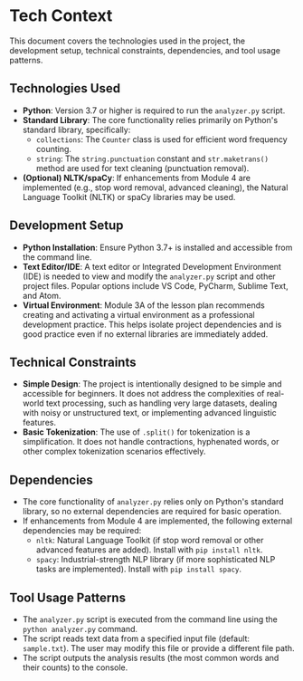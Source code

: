 # Tech Context

This document covers the technologies used in the project, the development setup, technical constraints, dependencies, and tool usage patterns.

## Technologies Used

*   **Python**: Version 3.7 or higher is required to run the `analyzer.py` script.
*   **Standard Library**: The core functionality relies primarily on Python's standard library, specifically:
    *   `collections`: The `Counter` class is used for efficient word frequency counting.
    *   `string`: The `string.punctuation` constant and `str.maketrans()` method are used for text cleaning (punctuation removal).
*   **(Optional) NLTK/spaCy**: If enhancements from Module 4 are implemented (e.g., stop word removal, advanced cleaning), the Natural Language Toolkit (NLTK) or spaCy libraries may be used.

## Development Setup

*   **Python Installation**: Ensure Python 3.7+ is installed and accessible from the command line.
*   **Text Editor/IDE**: A text editor or Integrated Development Environment (IDE) is needed to view and modify the `analyzer.py` script and other project files. Popular options include VS Code, PyCharm, Sublime Text, and Atom.
*   **Virtual Environment**: Module 3A of the lesson plan recommends creating and activating a virtual environment as a professional development practice. This helps isolate project dependencies and is good practice even if no external libraries are immediately added.

## Technical Constraints

*   **Simple Design**: The project is intentionally designed to be simple and accessible for beginners. It does not address the complexities of real-world text processing, such as handling very large datasets, dealing with noisy or unstructured text, or implementing advanced linguistic features.
*   **Basic Tokenization**: The use of `.split()` for tokenization is a simplification. It does not handle contractions, hyphenated words, or other complex tokenization scenarios effectively.

## Dependencies

*   The core functionality of `analyzer.py` relies only on Python's standard library, so no external dependencies are required for basic operation.
*   If enhancements from Module 4 are implemented, the following external dependencies may be required:
    *   `nltk`: Natural Language Toolkit (if stop word removal or other advanced features are added). Install with `pip install nltk`.
    *   `spacy`: Industrial-strength NLP library (if more sophisticated NLP tasks are implemented). Install with `pip install spacy`.

## Tool Usage Patterns

*   The `analyzer.py` script is executed from the command line using the `python analyzer.py` command.
*   The script reads text data from a specified input file (default: `sample.txt`). The user may modify this file or provide a different file path.
*   The script outputs the analysis results (the most common words and their counts) to the console.
